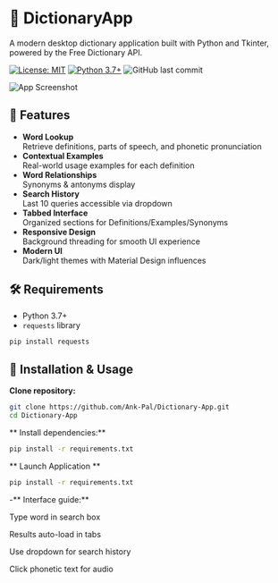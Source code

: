 # 📖 DictionaryApp

A modern desktop dictionary application built with Python and Tkinter, powered by the Free Dictionary API.

[![License: MIT](https://img.shields.io/badge/License-MIT-yellow.svg)](https://opensource.org/licenses/MIT)
[![Python 3.7+](https://img.shields.io/badge/Python-3.7%2B-blue.svg)](https://www.python.org/)
![GitHub last commit](https://img.shields.io/github/last-commit/Ank-Pal/Dictionary-App)

![App Screenshot](https://via.placeholder.com/800x500.png?text=LexiVision+Screenshot) <!-- Add actual screenshot -->

## 🌟 Features

- **Word Lookup**  
  Retrieve definitions, parts of speech, and phonetic pronunciation
- **Contextual Examples**  
  Real-world usage examples for each definition
- **Word Relationships**  
  Synonyms & antonyms display
- **Search History**  
  Last 10 queries accessible via dropdown
- **Tabbed Interface**  
  Organized sections for Definitions/Examples/Synonyms
- **Responsive Design**  
  Background threading for smooth UI experience
- **Modern UI**  
  Dark/light themes with Material Design influences

## 🛠️ Requirements

- Python 3.7+
- `requests` library

```bash
pip install requests
```
## 🚀 Installation & Usage
**Clone repository:**
```bash
git clone https://github.com/Ank-Pal/Dictionary-App.git
cd Dictionary-App
```
** Install dependencies:**
```bash
pip install -r requirements.txt
```
** Launch Application **
```bash
pip install -r requirements.txt
```
-** Interface guide:**

Type word in search box

Results auto-load in tabs

Use dropdown for search history

Click phonetic text for audio


